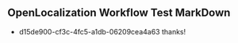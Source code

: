 ## OpenLocalization Workflow Test MarkDown
* d15de900-cf3c-4fc5-a1db-06209cea4a63 
thanks!<!--HONumber=Mar16_HO3-->
